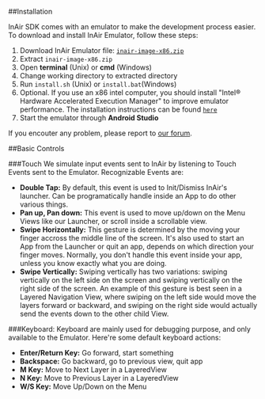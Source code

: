 ##Installation

InAir SDK comes with an emulator to make the development process easier. To download and install InAir Emulator, follow these steps:

1. Download InAir Emulator file: [`inair-image-x86.zip`](http://developer.inair.tv/upload_file/attachment/inair-image-x86.zip)
2. Extract `inair-image-x86.zip`
3. Open __terminal__ (Unix) or __cmd__ (Windows)
4. Change working directory to extracted directory
5. Run `install.sh` (Unix) or `install.bat`(Windows)
6. Optional. If you use an x86 intel computer, you should install "Intel® Hardware Accelerated Execution Manager" to improve emulator performance. The installation instructions can be found [`here`](https://software.intel.com/en-us/android/articles/intel-hardware-accelerated-execution-manager)
7. Start the emulator through **Android Studio**

If you encouter any problem, please report to [our forum](http://developer.inair.tv).

##Basic Controls

###Touch
We simulate input events sent to InAir by listening to Touch Events sent to the Emulator. Recognizable Events are:

- __Double Tap:__ By default, this event is used to Init/Dismiss InAir's launcher. Can be programatically handle inside an App to do other various things.
- __Pan up, Pan down:__ This event is used to move up/down on the Menu Views like our Launcher, or scroll inside a scrollable view.
- __Swipe Horizontally:__ This gesture is determined by the moving your finger accross the middle line of the screen. It's also used to start an App from the Launcher or quit an app, depends on which direction your finger moves. Normally, you don't handle this event inside your app, unless you know exactly what you are doing.
- __Swipe Vertically:__ Swiping vertically has two variations: swiping vertically on the left side on the screen and swiping vertically on the right side of the screen. An example of this gesture is best seen in a Layered Navigation View, where swiping on the left side would move the layers forward or backward, and swiping on the right side would actually send the events down to the other child View.

###Keyboard:
Keyboard are mainly used for debugging purpose, and only available to the Emulator. Here're some default keyboard actions:

- __Enter/Return Key:__ Go forward, start something
- __Backspace:__ Go backward, go to previous view, quit app
- __M Key:__ Move to Next Layer in a LayeredView
- __N Key:__ Move to Previous Layer in a LayeredView
- __W/S Key:__ Move Up/Down on the Menu
